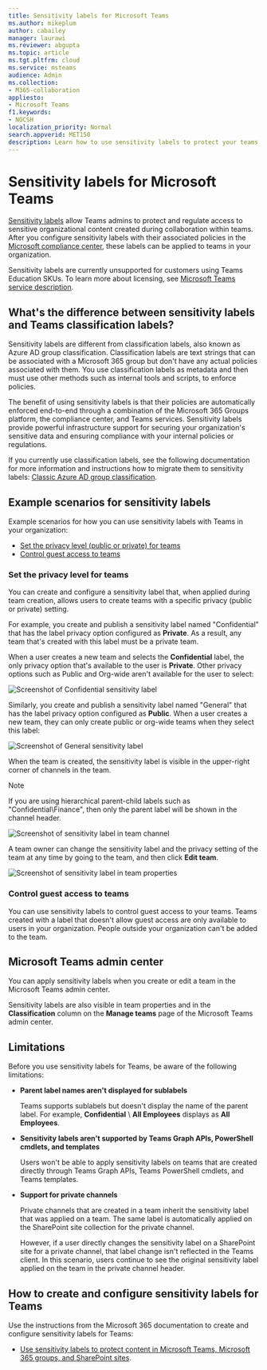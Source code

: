 ```yaml
---
title: Sensitivity labels for Microsoft Teams
ms.author: mikeplum
author: cabailey
manager: laurawi
ms.reviewer: abgupta
ms.topic: article
ms.tgt.pltfrm: cloud
ms.service: msteams
audience: Admin
ms.collection: 
- M365-collaboration
appliesto: 
- Microsoft Teams
f1.keywords:
- NOCSH
localization_priority: Normal
search.appverid: MET150
description: Learn how to use sensitivity labels to protect your teams in Microsoft Teams.
---
```


# Sensitivity labels for Microsoft Teams

[Sensitivity labels](/microsoft-365/compliance/sensitivity-labels) allow Teams admins to protect and regulate access to sensitive organizational content created during collaboration within teams. After you configure sensitivity labels with their associated policies in the [Microsoft compliance center](/microsoft-365/compliance/go-to-the-securitycompliance-center), these labels can be applied to teams in your organization.

Sensitivity labels are currently unsupported for customers using Teams Education SKUs. To learn more about licensing, see [Microsoft Teams service description](/office365/servicedescriptions/teams-service-description).

## What's the difference between sensitivity labels and Teams classification labels?

Sensitivity labels are different from classification labels, also known as Azure AD group classification. Classification labels are text strings that can be associated with a Microsoft 365 group but don't have any actual policies associated with them. You use classification labels as metadata and then must use other methods such as internal tools and scripts, to enforce policies.

The benefit of using sensitivity labels is that their policies are automatically enforced end-to-end through a combination of the Microsoft 365 Groups platform, the compliance center, and Teams services. Sensitivity labels provide powerful infrastructure support for securing your organization's sensitive data and ensuring compliance with your internal policies or regulations.

If you currently use classification labels, see the following documentation for more information and instructions how to migrate them to sensitivity labels: [Classic Azure AD group classification](/microsoft-365/compliance/sensitivity-labels-teams-groups-sites#classic-azure-ad-group-classification).

## Example scenarios for sensitivity labels

Example scenarios for how you can use sensitivity labels with Teams in your organization:

- [Set the privacy level (public or private) for teams](#set-the-privacy-level-for-teams)
- [Control guest access to teams](#control-guest-access-to-teams)

### Set the privacy level for teams

You can create and configure a sensitivity label that, when applied during team creation, allows users to create teams with a specific privacy (public or private) setting.

For example, you create and publish a sensitivity label named "Confidential" that has the label privacy option configured as **Private**. As a result, any team that's created with this label must be a private team. 

When a user creates a new team and selects the **Confidential** label, the only privacy option that's available to the user is **Private**. Other privacy options such as Public and Org-wide aren't available for the user to select:

![Screenshot of Confidential sensitivity label](media/sensitivity-labels-confidential-example.png)

Similarly, you create and publish a sensitivity label named "General" that has the label privacy option configured as **Public**. When a user creates a new team, they can only create public or org-wide teams when they select this label:

![Screenshot of General sensitivity label](media/sensitivity-labels-general-example.png)

When the team is created, the sensitivity label is visible in the upper-right corner of channels in the team. 

> [!NOTE]
> If you are using hierarchical parent-child labels such as "Confidential\Finance", then only the parent label will be shown in the channel header.

![Screenshot of sensitivity label in team channel](media/sensitivity-labels-channel.png)

A team owner can change the sensitivity label and the privacy setting of the team at any time by going to the team, and then click **Edit team**.

![Screenshot of sensitivity label in team properties](media/sensitivity-labels-edit-team.png)

### Control guest access to teams

You can use sensitivity labels to control guest access to your teams. Teams created with a label that doesn't allow guest access are only available to users in your organization. People outside your organization can't be added to the team.

## Microsoft Teams admin center

You can apply sensitivity labels when you create or edit a team in the Microsoft Teams admin center. 

Sensitivity labels are also visible in team properties and in the **Classification** column on the **Manage teams** page of the Microsoft Teams admin center.

## Limitations

Before you use sensitivity labels for Teams, be aware of the following limitations:

- **Parent label names aren't displayed for sublabels**
    
    Teams supports sublabels but doesn't display the name of the parent label. For example, **Confidential** \\ **All Employees** displays as **All Employees**.

- **Sensitivity labels aren't supported by Teams Graph APIs, PowerShell cmdlets, and templates**
    
    Users won't be able to apply sensitivity labels on teams that are created directly through Teams Graph APIs, Teams PowerShell cmdlets, and Teams templates.

- **Support for private channels**
    
    Private channels that are created in a team inherit the sensitivity label that was applied on a team. The same label is automatically applied on the SharePoint site collection for the private channel.
    
    However, if a user directly changes the sensitivity label on a SharePoint site for a private channel, that label change isn't reflected in the Teams client. In this scenario, users continue to see the original sensitivity label applied on the team in the private channel header.

## How to create and configure sensitivity labels for Teams

Use the instructions from the Microsoft 365 documentation to create and configure sensitivity labels for Teams: 

- [Use sensitivity labels to protect content in Microsoft Teams, Microsoft 365 groups, and SharePoint sites](/microsoft-365/compliance/sensitivity-labels-teams-groups-sites).